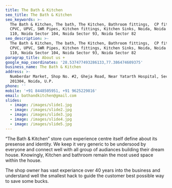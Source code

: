 ```yaml
---
title: The Bath & Kitchen
seo_title: The Bath & Kitchen
seo_keywords: >-
  The Bath & Kitchen, The bath, The Kitchen, Bathroom fittings,  CP fittings,
  CPVC, UPVC, SWR Pipes, Kitchen fittings, Kitchen Sinks, Noida, Noida Sector
  110, Noida Sector 104, Noida Sector 93, Noida Sector 82
seo_description: >-
  The Bath & Kitchen, The bath, The Kitchen, Bathroom fittings,  CP fittings,
  CPVC, UPVC, SWR Pipes, Kitchen fittings, Kitchen Sinks, Noida, Noida Sector
  110, Noida Sector 104, Noida Sector 93, Noida Sector 82
paragrap_title: About us +
google_map_coordinates: '28.537477493286133,77.386474609375'
business_name: The Bath & Kitchen
address: >-
  Numberdar Market, Shop No. #2, Gheja Road, Near Yatarth Hospital, Sector 110,
  201304, Noida, U.P.
phone: ''
mobile: '+91 8448505951, +91 9625229816'
email: bathandkitchen@gmail.com
slides:
  - image: /images/slide1.jpg
  - image: /images/slide2.jpg
  - image: /images/slide3.jpg
  - image: /images/slide4.jpg
  - image: /images/slide5.jpg
---
```

“The Bath & Kitchen” store cum experience centre itself define about its presense and identity. We keep it very generic to be undersood by everyone and connect well with all group of audiances building their dream house. Knowingly, Kitchen and bathroom remain the most used space within the house.

The shop owner has vast experiance over 40 years into the business and understand well the smallest hack to guide the customer best possible way to save some bucks.
